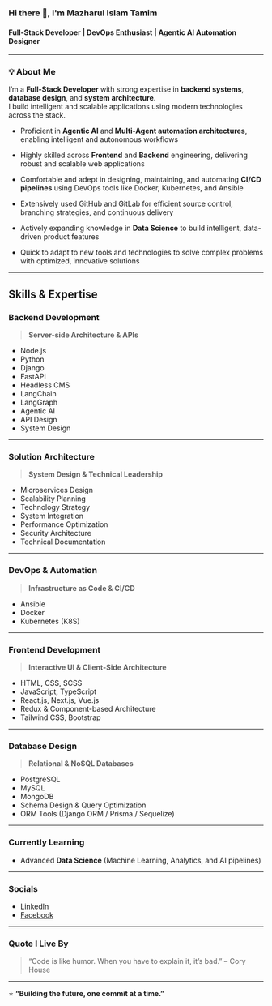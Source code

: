 ### Hi there 👋, I'm **Mazharul Islam Tamim**
#### Full-Stack Developer | DevOps Enthusiast | Agentic AI Automation Designer

---

### 💡 About Me

I’m a **Full-Stack Developer** with strong expertise in **backend systems**, **database design**, and **system architecture**.  
I build intelligent and scalable applications using modern technologies across the stack.

- Proficient in **Agentic AI** and **Multi-Agent automation architectures**, enabling intelligent and autonomous workflows

- Highly skilled across **Frontend** and **Backend** engineering, delivering robust and scalable web applications

- Comfortable and adept in designing, maintaining, and automating **CI/CD pipelines** using DevOps tools like Docker, Kubernetes, and Ansible

- Extensively used GitHub and GitLab for efficient source control, branching strategies, and continuous delivery

- Actively expanding knowledge in **Data Science** to build intelligent, data-driven product features

- Quick to adapt to new tools and technologies to solve complex problems with optimized, innovative solutions


---

## Skills & Expertise  

### Backend Development  
> **Server-side Architecture & APIs**

- Node.js  
- Python  
- Django  
- FastAPI  
- Headless CMS  
- LangChain  
- LangGraph  
- Agentic AI  
- API Design  
- System Design  

---

### Solution Architecture  
> **System Design & Technical Leadership**

- Microservices Design  
- Scalability Planning  
- Technology Strategy  
- System Integration  
- Performance Optimization  
- Security Architecture  
- Technical Documentation  

---

### DevOps & Automation  
> **Infrastructure as Code & CI/CD**

- Ansible  
- Docker  
- Kubernetes (K8S)  

---

### Frontend Development  
> **Interactive UI & Client-Side Architecture**

- HTML, CSS, SCSS  
- JavaScript, TypeScript  
- React.js, Next.js, Vue.js  
- Redux & Component-based Architecture  
- Tailwind CSS, Bootstrap  

---

### Database Design  
> **Relational & NoSQL Databases**

- PostgreSQL  
- MySQL  
- MongoDB  
- Schema Design & Query Optimization  
- ORM Tools (Django ORM / Prisma / Sequelize)  

---

### Currently Learning  
- Advanced **Data Science** (Machine Learning, Analytics, and AI pipelines)  

---

### Socials  
- [ LinkedIn](https://www.linkedin.com/in/mazharul-islam-5194a5204/)  
- [ Facebook](https://www.facebook.com/mazharul.tamim.28/)

---

###  Quote I Live By  
> “Code is like humor. When you have to explain it, it’s bad.” – Cory House  

---

⭐ **“Building the future, one commit at a time.”**
